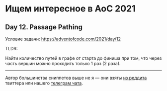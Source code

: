 # Ищем интересное в AoC 2021 

## Day 12. Passage Pathing

Условие задачи: https://adventofcode.com/2021/day/12

TLDR:

Найти количество путей в графе от старта до финиша при том, 
что через часть вершин можно проходить только 1 раз (2 раза).



---

Автор большинства сниппетов выше не я — они взяты [из реддита](https://www.reddit.com/r/adventofcode/) твиттера или нашего [телеграм чата](https://t.me/konturAoC2021_chat).
